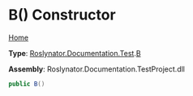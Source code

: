 # B\(\) Constructor

[Home](../../../../../README.md)

**Type**: [Roslynator.Documentation.Test](../../README.md)\.[B](../README.md)

**Assembly**: Roslynator\.Documentation\.TestProject\.dll

```csharp
public B()
```

